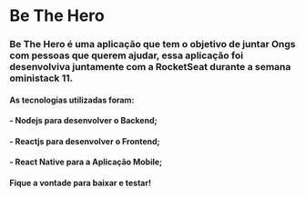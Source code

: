 # Be The Hero
### Be The Hero é uma aplicação que tem o objetivo de juntar Ongs com pessoas que querem ajudar, essa aplicação foi desenvolviva juntamente com a RocketSeat durante a semana oministack 11.
#### As tecnologias utilizadas foram:

 #### - Nodejs para desenvolver o Backend;
 #### - Reactjs para desenvolver o Frontend;
 #### - React Native para a Aplicação Mobile;
 
 #### Fique a vontade para baixar e testar!
